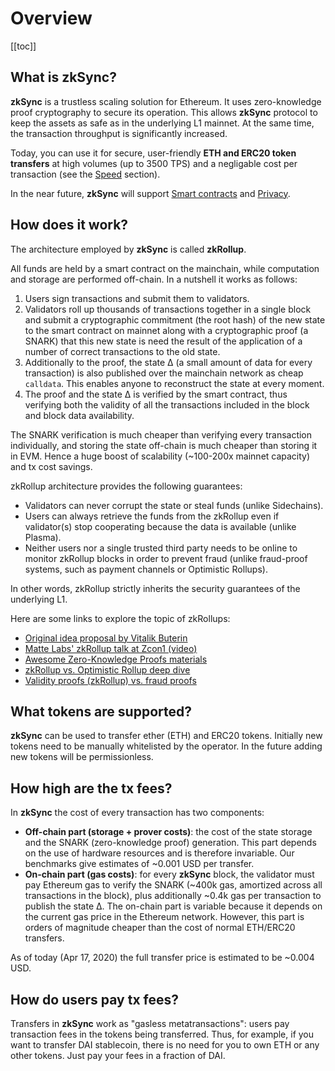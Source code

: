 # Overview

[[toc]]

## What is zkSync?

**zkSync** is a trustless scaling solution for Ethereum. It uses zero-knowledge proof cryptography to secure its operation. This allows **zkSync** protocol to keep the assets as safe as in the underlying L1 mainnet. At the same time, the transaction throughput is significantly increased.

Today, you can use it for secure, user-friendly **ETH and ERC20 token transfers** at high volumes (up to 3500 TPS) and a negligable cost per transaction (see the [Speed](/faq/speed/) section).

In the near future, **zkSync** will support [Smart contracts](/faq/sc) and [Privacy](/faq/privacy).

## How does it work?

The architecture employed by **zkSync** is called **zkRollup**. 

All funds are held by a smart contract on the mainchain, while computation and storage are performed off-chain. In a nutshell it works as follows:

1. Users sign transactions and submit them to validators. 
2. Validators roll up thousands of transactions together in a single block and submit a cryptographic commitment (the root hash) of the new state to the smart contract on mainnet along with a cryptographic proof (a SNARK) that this new state is need the result of the application of a number of correct transactions to the old state.
3. Additionally to the proof, the state ∆ (a small amount of data for every transaction) is also published over the mainchain network as cheap `calldata`. This enables anyone to reconstruct the state at every moment.
4. The proof and the state ∆ is verified by the smart contract, thus verifying both the validity of all the transactions included in the block and block data availability. 

The SNARK verification is much cheaper than verifying every transaction individually, and storing the state off-chain is much cheaper than storing it in EVM. Hence a huge boost of scalability (~100-200x mainnet capacity) and tx cost savings.

zkRollup architecture provides the following guarantees:

- Validators can never corrupt the state or steal funds (unlike Sidechains).
- Users can always retrieve the funds from the zkRollup even if validator(s) stop cooperating because the data is available (unlike Plasma).
- Neither users nor a single trusted third party needs to be online to monitor zkRollup blocks in order to prevent fraud (unlike fraud-proof systems, such as payment channels or Optimistic Rollups).

In other words, zkRollup strictly inherits the security guarantees of the underlying L1.

Here are some links to explore the topic of zkRollups:

- [Original idea proposal by Vitalik Buterin](https://ethresear.ch/t/on-chain-scaling-to-potentially-500-tx-sec-through-mass-tx-validation/3477)
- [Matte Labs' zkRollup talk at Zcon1 (video)](https://www.youtube.com/watch?v=QyM9qdFKsEA)
- [Awesome Zero-Knowledge Proofs materials](https://github.com/matter-labs/awesome-zero-knowledge-proofs)
- [zkRollup vs. Optimistic Rollup deep dive](https://medium.com/matter-labs/optimistic-vs-zk-rollup-deep-dive-ea141e71e075)
- [Validity proofs (zkRollup) vs. fraud proofs](https://medium.com/starkware/validity-proofs-vs-fraud-proofs-4ef8b4d3d87a)

## What tokens are supported?

**zkSync** can be used to transfer ether (ETH) and ERC20 tokens. Initially new tokens need to be manually whitelisted by the operator. In the future adding new tokens will be permissionless.

## How high are the tx fees?

In **zkSync** the cost of every transaction has two components:

- **Off-chain part (storage + prover costs)**: the cost of the state storage and the SNARK (zero-knowledge proof) generation. This part depends on the use of hardware resources and is therefore invariable. Our benchmarks give estimates of ~0.001 USD per transfer.
- **On-chain part (gas costs)**: for every **zkSync** block, the validator must pay Ethereum gas to verify the SNARK (~400k gas, amortized across all transactions in the block), plus additionally ~0.4k gas per transaction to publish the state ∆. The on-chain part is variable because it depends on the current gas price in the Ethereum network. However, this part is orders of magnitude cheaper than the cost of normal ETH/ERC20 transfers.

As of today (Apr 17, 2020) the full transfer price is estimated to be ~0.004 USD.

## How do users pay tx fees?

Transfers in **zkSync** work as "gasless metatransactions": users pay transaction fees in the tokens being transferred. Thus, for example, if you want to transfer DAI stablecoin, there is no need for you to own ETH or any other tokens. Just pay your fees in a fraction of DAI.
